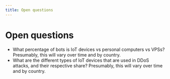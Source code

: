 ```yaml
---
title: Open questions
---
```


# Open questions

- What percentage of bots is IoT devices vs personal computers vs VPSs? Presumably, this will vary over time and by country.
- What are the different types of IoT devices that are used in DDoS attacks, and their respective share? Presumably, this will vary over time and by country.
